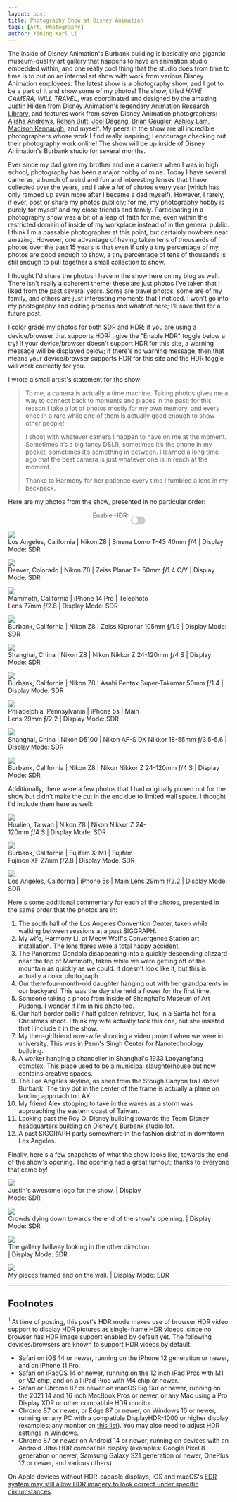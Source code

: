 ```yaml
---
layout: post
title: Photography Show at Disney Animation
tags: [Art, Photography]
author: Yining Karl Li
---
```


<div markdown="0">

<style type="text/css" rel="stylesheet">
/* The switch - the box around the slider */
.switch {
  position: relative;
  display: inline-block;
  width: 33px;
  height: 18.7px;
}

/* Hide default HTML checkbox */
.switch input {
  opacity: 0;
  width: 0;
  height: 0;
}

/* The slider */
.slider {
  position: absolute;
  cursor: pointer;
  top: 0;
  left: 0;
  right: 0;
  bottom: 0;
  background-color: #ccc;
  -webkit-transition: .4s;
  transition: .4s;
}

.slider:before {
  position: absolute;
  content: "";
  height: 14.3px;
  width: 14.3px;
  left: 2.2px;
  bottom: 2.2px;
  background-color: white;
  -webkit-transition: .4s;
  transition: .4s;
}

input:checked + .slider {
  background-color: #43b556;
}

input:focus + .slider {
  box-shadow: 0 0 1px #43b556;
}

input:checked + .slider:before {
  -webkit-transform: translateX(14.3px);
  -ms-transform: translateX(14.3px);
  transform: translateX(14.3px);
}

/* Rounded sliders */
.slider.round {
  border-radius:18.7px;
}

.slider.round:before {
  border-radius: 50%;
}

.hdr-unsupported-warning {
    color: #555555;
    padding-left: 15px;
    padding-right: 15px;
    text-align: center;
    display: block;
    width: 65%;
    margin: 5px auto;
}

.hdr-switch {
    color: #555555;
    padding-left: 15px;
    padding-right: 15px;
    text-align: center;
    display: block;
    margin: 5px auto;
}

</style>


<script type="text/javascript" src="/includes/js/jquery.min.js"></script>
<script type="text/javascript">
    function toggleHDR()
    {
        if ($('.hdr_toggle').is(":checked")) {  
            $(".hdr").show();
            $(".sdr").hide();
        } else {
            $(".hdr").hide();
            $(".sdr").show();
        }
    }

    function checkHDR()
    {
        if (window.matchMedia("(dynamic-range: high)").matches) {
            $(".hdr-unsupported-warning").hide();
        } else {
            $(".hdr-unsupported-warning").show();
        }
    }

    setInterval(function() {
        checkHDR();
    }, 2000);

    $(document).ready(function() {
        checkHDR();
    });
</script>

</div>
<div markdown="1">

The inside of Disney Animation's Burbank building is basically one gigantic museum-quality art gallery that happens to have an animation studio embedded within, and one really cool thing that the studio does from time to time is to put on an internal art show with work from various Disney Animation employees.
The latest show is a photography show, and I got to be a part of it and show some of my photos!
The show, titled _HAVE CAMERA, WILL TRAVEL_, was coordinated and designed by the amazing [Justin Hilden](https://www.justinhilden.com/) from Disney Animation's legendary [Animation Research Library](https://disneyanimation.com/team/arl-ink-paint/), and features work from seven Disney Animation photographers: [Alisha Andrews](https://www.instagram.com/lish_eye_photography/), [Rehan Butt](https://rehanbutt.com/photography), [Joel Dagang](https://www.instagram.com/joel.dagang/), [Brian Gaugler](https://www.instagram.com/photaugler), [Ashley Lam](https://www.ashleylam.com), [Madison Kennaugh](https://www.linkedin.com/in/madison-kennaugh), and myself.
My peers in the show are all incredible photographers whose work I find really inspiring; I encourage checking out their photography work online!
The show will be up inside of Disney Animation's Burbank studio for several months.

Ever since my dad gave my brother and me a camera when I was in high school, photography has been a major hobby of mine.
Today I have several cameras, a bunch of weird and fun and interesting lenses that I have collected over the years, and I take a _lot_ of photos every year (which has only ramped up even more after I became a dad myself).
However, I rarely, if ever, post or share my photos publicly; for me, my photography hobby is purely for myself and my close friends and family.
Participating in a photography show was a bit of a leap of faith for me, even within the restricted domain of inside of my workplace instead of in the general public.
I think I'm a passable photographer at this point, but certainly nowhere near amazing.
However, one advantage of having taken tens of thousands of photos over the past 15 years is that even if only a tiny percentage of my photos are good enough to show, a tiny percentage of tens of thousands is still enough to pull together a small collection to show.

I thought I'd share the photos I have in the show here on my blog as well.
There isn't really a coherent theme; these are just photos I've taken that I liked from the past several years.
Some are travel photos, some are of my family, and others are just interesting moments that I noticed.
I won't go into my photography and editing process and whatnot here; I'll save that for a future post.

I color grade my photos for both SDR and HDR; if you are using a device/browser that supports HDR<sup>[1](#2025-05-11-photoshow-footnote-1)</sup> , give the "Enable HDR" toggle below a try!
If your device/browser doesn't support HDR for this site, a warning message will be displayed below; if there's no warning message, then that means your device/browser supports HDR for this site and the HDR toggle will work correctly for you.

I wrote a small artist's statement for the show:

> To me, a camera is actually a time machine. Taking photos gives me a way to connect back to moments and places in the past; for this reason I take a lot of photos mostly for my own memory, and every once in a rare while one of them is actually good enough to show other people!
>
> I shoot with whatever camera I happen to have on me at the moment. Sometimes it’s a big fancy DSLR, sometimes it’s the phone in my pocket, sometimes it’s something in between. I learned a long time ago that the best camera is just whatever one is in reach at the moment. 
>
> Thanks to Harmony for her patience every time I fumbled a lens in my backpack.

Here are my photos from the show, presented in no particular order:

<div class="hdr-unsupported-warning" style="display: none">
    <p>
    Warning: Your device/display/browser are not reporting HDR support for this website. Enabling HDR below may produce unexpected results; sticking with SDR (HDR not enabled) is recommended for your current device/display/browser.
    </p>
</div>

<p>
<div class='hdr-switch'>
    Enable HDR: <label class="switch">
    <input type="checkbox" class="hdr_toggle" name="hdr_toggle" value="1" onchange="toggleHDR()">
    <span class="slider round"></span> 
    </label>
</div>
</p>

<p>
<div class="sdr">
    <a href="{{site.url}}/content/images/2025/May/wdas-photoshow/wdas-photoshow-02.jpg"><img src="{{site.url}}/content/images/2025/May/wdas-photoshow/wdas-photoshow-02.jpg" /></a>
    <div class="figcaption">
        <span>
            Los Angeles, California | Nikon Z8 | Smena Lomo T-43 40mm ƒ/4 | Display Mode: SDR
        </span>
    </div>
</div>
<div class="hdr" style="display: none">
    <video autoplay muted loop playsinline>
        <source src="{{site.url}}/content/images/2025/May/wdas-photoshow/wdas-photoshow-02.mp4" type="video/mp4">
    </video>
    <div class="figcaption">
        <span>
            Los Angeles, California | Nikon Z8 | Smena Lomo T-43 40mm ƒ/4 | Display Mode: HDR
        </span>
    </div>
</div>
</p>

<p>
<div class="sdr">
    <a href="{{site.url}}/content/images/2025/May/wdas-photoshow/wdas-photoshow-01.jpg"><img src="{{site.url}}/content/images/2025/May/wdas-photoshow/wdas-photoshow-01.jpg" /></a>
    <div class="figcaption">
        <span>
            Denver, Colorado | Nikon Z8 | Zeiss Planar T* 50mm ƒ/1.4 C/Y | Display Mode: SDR
        </span>
    </div>
</div>
<div class="hdr" style="display: none">
    <video autoplay muted loop playsinline>
        <source src="{{site.url}}/content/images/2025/May/wdas-photoshow/wdas-photoshow-01.mp4" type="video/mp4">
    </video>
    <div class="figcaption">
        <span>
            Denver, Colorado | Nikon Z8 | Zeiss Planar T* 50mm ƒ/1.4 C/Y | Display Mode: HDR
        </span>
    </div>
</div>
</p>

<p>
<div class="sdr">
    <a href="{{site.url}}/content/images/2025/May/wdas-photoshow/wdas-photoshow-03.jpg"><img src="{{site.url}}/content/images/2025/May/wdas-photoshow/wdas-photoshow-03.jpg" style="max-width: 66%" /></a>
    <div class="figcaption" style="max-width: 66%">
        <span>
            Mammoth, California | iPhone 14 Pro | Telephoto Lens 77mm ƒ/2.8 | Display Mode: SDR
        </span>
    </div>
</div>
<div class="hdr" style="display: none">
    <video autoplay muted loop playsinline  style="max-width: 66%" >
        <source src="{{site.url}}/content/images/2025/May/wdas-photoshow/wdas-photoshow-03.mp4" type="video/mp4">
    </video>
    <div class="figcaption" style="max-width: 66%">
        <span>
            Mammoth, California | iPhone 14 Pro | Telephoto Lens 77mm ƒ/2.8 | Display Mode: HDR
        </span>
    </div>
</div>
</p>

<p>
<div class="sdr">
    <a href="{{site.url}}/content/images/2025/May/wdas-photoshow/wdas-photoshow-04.jpg"><img src="{{site.url}}/content/images/2025/May/wdas-photoshow/wdas-photoshow-04.jpg"/></a>
    <div class="figcaption">
        <span>
            Burbank, California | Nikon Z8 | Zeiss Kipronar 105mm ƒ/1.9 | Display Mode: SDR
        </span>
    </div>
</div>
<div class="hdr" style="display: none">
    <video autoplay muted loop playsinline>
        <source src="{{site.url}}/content/images/2025/May/wdas-photoshow/wdas-photoshow-04.mp4" type="video/mp4">
    </video>
    <div class="figcaption">
        <span>
            Burbank, California | Nikon Z8 | Zeiss Kipronar 105mm ƒ/1.9 | Display Mode: HDR
        </span>
    </div>
</div>
</p>

<p>
<div class="sdr">
    <a href="{{site.url}}/content/images/2025/May/wdas-photoshow/wdas-photoshow-05.jpg"><img src="{{site.url}}/content/images/2025/May/wdas-photoshow/wdas-photoshow-05.jpg"/></a>
    <div class="figcaption">
        <span>
            Shanghai, China | Nikon Z8 | Nikon Nikkor Z 24-120mm ƒ/4 S | Display Mode: SDR
        </span>
    </div>
</div>
<div class="hdr" style="display: none">
    <video autoplay muted loop playsinline>
        <source src="{{site.url}}/content/images/2025/May/wdas-photoshow/wdas-photoshow-05.mp4" type="video/mp4">
    </video>
    <div class="figcaption">
        <span>
            Shanghai, China | Nikon Z8 | Nikon Nikkor Z 24-120mm ƒ/4 S | Display Mode: HDR
        </span>
    </div>
</div>
</p>

<p>
<div class="sdr">
    <a href="{{site.url}}/content/images/2025/May/wdas-photoshow/wdas-photoshow-07.jpg"><img src="{{site.url}}/content/images/2025/May/wdas-photoshow/wdas-photoshow-07.jpg"/></a>
    <div class="figcaption">
        <span>
            Burbank, California | Nikon Z8 | Asahi Pentax Super-Takumar 50mm ƒ/1.4 | Display Mode: SDR
        </span>
    </div>
</div>
<div class="hdr" style="display: none">
    <video autoplay muted loop playsinline>
        <source src="{{site.url}}/content/images/2025/May/wdas-photoshow/wdas-photoshow-07.mp4" type="video/mp4">
    </video>
    <div class="figcaption">
        <span>
            Burbank, California | Nikon Z8 | Asahi Pentax Super-Takumar 50mm ƒ/1.4 | Display Mode: HDR
        </span>
    </div>
</div>
</p>

<p>
<div class="sdr">
    <a href="{{site.url}}/content/images/2025/May/wdas-photoshow/wdas-photoshow-08.jpg"><img src="{{site.url}}/content/images/2025/May/wdas-photoshow/wdas-photoshow-08.jpg" style="max-width: 66%" /></a>
    <div class="figcaption" style="max-width: 66%">
        <span>
            Philadelphia, Pennsylvania | iPhone 5s | Main Lens 29mm ƒ/2.2 | Display Mode: SDR
        </span>
    </div>
</div>
<div class="hdr" style="display: none">
    <video autoplay muted loop playsinline  style="max-width: 66%" >
        <source src="{{site.url}}/content/images/2025/May/wdas-photoshow/wdas-photoshow-08.mp4" type="video/mp4">
    </video>
    <div class="figcaption" style="max-width: 66%">
        <span>
            Philadelphia, Pennsylvania | iPhone 5s | Main Lens 29mm ƒ/2.2 | Display Mode: HDR
        </span>
    </div>
</div>
</p>

<p>
<div class="sdr">
    <a href="{{site.url}}/content/images/2025/May/wdas-photoshow/wdas-photoshow-06.jpg"><img src="{{site.url}}/content/images/2025/May/wdas-photoshow/wdas-photoshow-06.jpg"/></a>
    <div class="figcaption">
        <span>
            Shanghai, China | Nikon D5100 | Nikon AF-S DX NIkkor 18-55mm ƒ/3.5-5.6 | Display Mode: SDR
        </span>
    </div>
</div>
<div class="hdr" style="display: none">
    <video autoplay muted loop playsinline>
        <source src="{{site.url}}/content/images/2025/May/wdas-photoshow/wdas-photoshow-06.mp4" type="video/mp4">
    </video>
    <div class="figcaption">
        <span>
            Shanghai, China | Nikon D5100 | Nikon AF-S DX NIkkor 18-55mm ƒ/3.5-5.6 | Display Mode: HDR
        </span>
    </div>
</div>
</p>

<p>
<div class="sdr">
    <a href="{{site.url}}/content/images/2025/May/wdas-photoshow/wdas-photoshow-09.jpg"><img src="{{site.url}}/content/images/2025/May/wdas-photoshow/wdas-photoshow-09.jpg"/></a>
    <div class="figcaption">
        <span>
            Burbank, California | Nikon Z8 | Nikon Nikkor Z 24-120mm ƒ/4 S | Display Mode: SDR
        </span>
    </div>
</div>
<div class="hdr" style="display: none">
    <video autoplay muted loop playsinline>
        <source src="{{site.url}}/content/images/2025/May/wdas-photoshow/wdas-photoshow-09.mp4" type="video/mp4">
    </video>
    <div class="figcaption">
        <span>
            Burbank, California | Nikon Z8 | Nikon Nikkor Z 24-120mm ƒ/4 S | Display Mode: HDR
        </span>
    </div>
</div>
</p>

Additionally, there were a few photos that I had originally picked out for the show but didn't make the cut in the end due to limited wall space.
I thought I'd include them here as well:

<p>
<div class="sdr">
    <a href="{{site.url}}/content/images/2025/May/wdas-photoshow/wdas-photoshow-11.jpg"><img src="{{site.url}}/content/images/2025/May/wdas-photoshow/wdas-photoshow-11.jpg" style="max-width: 66%" /></a>
    <div class="figcaption" style="max-width: 66%">
        <span>
            Hualien, Taiwan | Nikon Z8 | Nikon Nikkor Z 24-120mm ƒ/4 S | Display Mode: SDR
        </span>
    </div>
</div>
<div class="hdr" style="display: none">
    <video autoplay muted loop playsinline  style="max-width: 66%" >
        <source src="{{site.url}}/content/images/2025/May/wdas-photoshow/wdas-photoshow-11.mp4" type="video/mp4">
    </video>
    <div class="figcaption" style="max-width: 66%">
        <span>
            Hualien, Taiwan | Nikon Z8 | Nikon Nikkor Z 24-120mm ƒ/4 S | Display Mode: HDR
        </span>
    </div>
</div>
</p>

<p>
<div class="sdr">
    <a href="{{site.url}}/content/images/2025/May/wdas-photoshow/wdas-photoshow-12.jpg"><img src="{{site.url}}/content/images/2025/May/wdas-photoshow/wdas-photoshow-12.jpg" style="max-width: 66%" /></a>
    <div class="figcaption" style="max-width: 66%">
        <span>
            Burbank, California | Fujifilm X-M1 | Fujifilm Fujinon XF 27mm ƒ/2.8 | Display Mode: SDR
        </span>
    </div>
</div>
<div class="hdr" style="display: none">
    <video autoplay muted loop playsinline  style="max-width: 66%" >
        <source src="{{site.url}}/content/images/2025/May/wdas-photoshow/wdas-photoshow-12.mp4" type="video/mp4">
    </video>
    <div class="figcaption" style="max-width: 66%">
        <span>
            Burbank, California | Fujifilm X-M1 | Fujifilm Fujinon XF 27mm ƒ/2.8 | Display Mode: HDR
        </span>
    </div>
</div>
</p>

<p>
<div class="sdr">
    <a href="{{site.url}}/content/images/2025/May/wdas-photoshow/wdas-photoshow-10.jpg"><img src="{{site.url}}/content/images/2025/May/wdas-photoshow/wdas-photoshow-10.jpg" /></a>
    <div class="figcaption" >
        <span>
            Los Angeles, California | iPhone 5s | Main Lens 29mm ƒ/2.2 | Display Mode: SDR
        </span>
    </div>
</div>
<div class="hdr" style="display: none">
    <video autoplay muted loop playsinline>
        <source src="{{site.url}}/content/images/2025/May/wdas-photoshow/wdas-photoshow-10.mp4" type="video/mp4">
    </video>
    <div class="figcaption">
        <span>
            Los Angeles, California | iPhone 5s | Main Lens 29mm ƒ/2.2 | Display Mode: HDR
        </span>
    </div>
</div>
</p>

Here's some additional commentary for each of the photos, presented in the same order that the photos are in:

1. The south hall of the Los Angeles Convention Center, taken while walking between sessions at a past SIGGRAPH.
2. My wife, Harmony Li, at Meow Wolf's Convergence Station art installation. The lens flares were a total happy accident.
3. The Panorama Gondola disappearing into a quickly descending blizzard near the top of Mammoth, taken while we were getting off of the mountain as quickly as we could. It doesn't look like it, but this is actually a color photograph.
4. Our then-four-month-old daughter hanging out with her grandparents in our backyard. This was the day she held a flower for the first time.
5. Someone taking a photo from inside of Shanghai's Museum of Art Pudong. I wonder if I'm in his photo too.
6. Our half border collie / half golden retriever, Tux, in a Santa hat for a Christmas shoot. I think my wife actually took this one, but she insisted that I include it in the show.
7. My then-girlfriend now-wife shooting a video project when we were in university. This was in Penn's Singh Center for Nanotechnology building.
8. A worker hanging a chandelier in Shanghai's 1933 Laoyangfang complex. This place used to be a municipal slaughterhouse but now contains creative spaces.
9. The Los Angeles skyline, as seen from the Stough Canyon trail above Burbank. The tiny dot in the center of the frame is actually a plane on landing approach to LAX.
10. My friend Alex stopping to take in the waves as a storm was approaching the eastern coast of Taiwan.
11. Looking past the Roy O. Disney building towards the Team Disney headquarters building on Disney's Burbank studio lot.
12. A past SIGGRAPH party somewhere in the fashion district in downtown Los Angeles.

Finally, here's a few snapshots of what the show looks like, towards the end of the show's opening.
The opening had a great turnout; thanks to everyone that came by!


<p>
<div class="sdr">
    <a href="{{site.url}}/content/images/2025/May/wdas-photoshow/show-opening-02.jpg"><img src="{{site.url}}/content/images/2025/May/wdas-photoshow/show-opening-02.jpg" style="max-width: 66%" /></a>
    <div class="figcaption" style="max-width: 66%">
        <span>
            Justin's awesome logo for the show. | Display Mode: SDR
        </span>
    </div>
</div>
<div class="hdr" style="display: none">
    <video autoplay muted loop playsinline  style="max-width: 66%" >
        <source src="{{site.url}}/content/images/2025/May/wdas-photoshow/show-opening-02.mp4" type="video/mp4">
    </video>
    <div class="figcaption" style="max-width: 66%">
        <span>
            Justin's awesome logo for the show. | Display Mode: HDR
        </span>
    </div>
</div>
</p>

<p>
<div class="sdr">
    <a href="{{site.url}}/content/images/2025/May/wdas-photoshow/show-opening-03.jpg"><img src="{{site.url}}/content/images/2025/May/wdas-photoshow/show-opening-03.jpg"/></a>
    <div class="figcaption">
        <span>
            Crowds dying down towards the end of the show's opeining. | Display Mode: SDR
        </span>
    </div>
</div>
<div class="hdr" style="display: none">
    <video autoplay muted loop playsinline>
        <source src="{{site.url}}/content/images/2025/May/wdas-photoshow/show-opening-03.mp4" type="video/mp4">
    </video>
    <div class="figcaption">
        <span>
            Crowds dying down towards the end of the show's opeining. | Display Mode: HDR
        </span>
    </div>
</div>
</p>

<p>
<div class="sdr">
    <a href="{{site.url}}/content/images/2025/May/wdas-photoshow/show-opening-01.jpg"><img src="{{site.url}}/content/images/2025/May/wdas-photoshow/show-opening-01.jpg" style="max-width: 66%" /></a>
    <div class="figcaption" style="max-width: 66%">
        <span>
            The gallery hallway looking in the other direction. | Display Mode: SDR
        </span>
    </div>
</div>
<div class="hdr" style="display: none">
    <video autoplay muted loop playsinline  style="max-width: 66%" >
        <source src="{{site.url}}/content/images/2025/May/wdas-photoshow/show-opening-01.mp4" type="video/mp4">
    </video>
    <div class="figcaption" style="max-width: 66%">
        <span>
            The gallery hallway looking in the other direction. | Display Mode: HDR
        </span>
    </div>
</div>
</p>


<p>
<div class="sdr">
    <a href="{{site.url}}/content/images/2025/May/wdas-photoshow/show-opening-04.jpg"><img src="{{site.url}}/content/images/2025/May/wdas-photoshow/show-opening-04.jpg"/></a>
    <div class="figcaption">
        <span>
            My pieces framed and on the wall. | Display Mode: SDR
        </span>
    </div>
</div>
<div class="hdr" style="display: none">
    <video autoplay muted loop playsinline>
        <source src="{{site.url}}/content/images/2025/May/wdas-photoshow/show-opening-04.mp4" type="video/mp4">
    </video>
    <div class="figcaption">
        <span>
            My pieces framed and on the wall. | Display Mode: HDR
        </span>
    </div>
</div>
</p>


---

## Footnotes

<div id="2025-05-11-photoshow-footnote-1">
</div>
<sup>1</sup> At time of posting, this post's HDR mode makes use of browser HDR video support to display HDR pictures as single-frame HDR videos, since no browser has HDR image support enabled by default yet. The following devices/browsers are known to support HDR videos by default:

* Safari on iOS 14 or newer, running on the iPhone 12 generation or newer, and on iPhone 11 Pro.
* Safari on iPadOS 14 or newer, running on the 12 inch iPad Pros with M1 or M2 chip, and on all iPad Pros with M4 chip or newer.
* Safari or Chrome 87 or newer on macOS Big Sur or newer, running on the 2021 14 and 16 inch MacBook Pros or newer, or any Mac using a Pro Display XDR or other compatible HDR monitor.
* Chrome 87 or newer, or Edge 87 or newer, on Windows 10 or newer, running on any PC with a compatible DisplayHDR-1000 or higher display (examples: any monitor on [this list](https://www.displayninja.com/hdr-monitor-list/)). You may also need to adjust HDR settings in Windows.
* Chrome 87 or newer on Android 14 or newer, running on devices with an Android Ultra HDR compatible display (examples: Google Pixel 8 generation or newer, Samsung Galaxy S21 generation or newer, OnePlus 12 or newer, and various others).

On Apple devices without HDR-capable displays, iOS and macOS's [EDR system may still allow HDR imagery to look correct under specific circumstances](https://prolost.com/blog/edr).